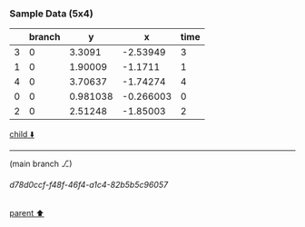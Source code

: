### Sample Data (5x4)

|    |   branch |        y |         x |   time |
|----|----------|----------|-----------|--------|
|  3 |        0 | 3.3091   | -2.53949  |      3 |
|  1 |        0 | 1.90009  | -1.1711   |      1 |
|  4 |        0 | 3.70637  | -1.74274  |      4 |
|  0 |        0 | 0.981038 | -0.266003 |      0 |
|  2 |        0 | 2.51248  | -1.85003  |      2 |



[child ⬇️](#d78d0ccf-f48f-46f4-a1c4-82b5b5c96057)

---

(main branch ⎇)
###### d78d0ccf-f48f-46f4-a1c4-82b5b5c96057
[parent ⬆️](#8df274c4-d73c-4596-afe7-822731180cd8)
